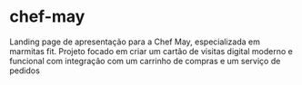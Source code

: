 # chef-may
Landing page de apresentação para a Chef May, especializada em marmitas fit. Projeto focado em criar um cartão de visitas digital moderno e funcional com integração com um carrinho de compras e um serviço de pedidos
